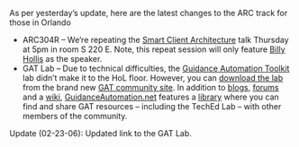 As per yesterday’s update, here are the latest changes to the ARC track
for those in Orlando

-   ARC304R – We’re repeating the [Smart Client
    Architecture](http://www1.msteched.com/content/sessionview.aspx?TopicID=8d2bce0e-9627-423a-9f41-8f6ed5b67bec)
    talk Thursday at 5pm in room S 220 E. Note, this repeat session will
    only feature [Billy Hollis](http://www.dotnetmasters.com/) as the
    speaker.
-   GAT Lab – Due to technical difficulties, the [Guidance Automation
    Toolkit](http://lab.msdn.microsoft.com/teamsystem/workshop/gat/) lab
    didn’t make it to the HoL floor. However, you can [download the
    lab](http://guidanceautomation.net/cs/library/View.aspx?tab=3&Id=40)
    from the brand new [GAT community
    site](http://www.guidanceautomation.net/). In addition to
    [blogs](http://www.guidanceautomation.net/blogs),
    [forums](http://www.guidanceautomation.net/forums) and a
    [wiki](http://www.guidanceautomation.net/wiki),
    [GuidanceAutomation.net](http://www.guidanceautomation.net/) features
    a [library](http://www.guidanceautomation.net/library) where you can
    find and share GAT resources – including the TechEd Lab – with other
    members of the community.

Update (02-23-06): Updated link to the GAT Lab.
